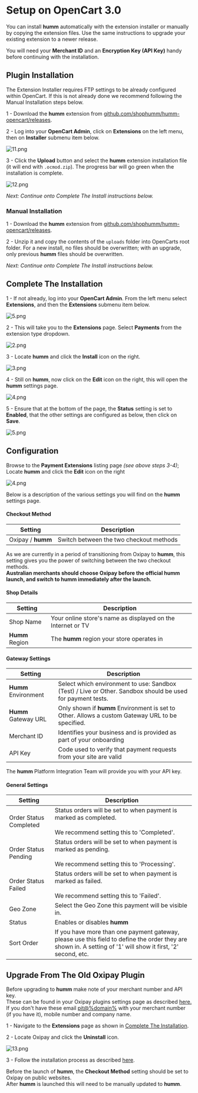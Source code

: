 # Setup on OpenCart 3.0

You can install **humm** automatically with the extension installer or manually by copying the extension files. Use the same instructions to upgrade your existing extension to a newer release.

<div class="panel">
  You will need your <b>Merchant ID</b> and an <b>Encryption Key (API Key)</b> handy before continuing with the installation.
</div>

## Plugin Installation

<div class="panel">
  The Extension Installer requires FTP settings to be already configured within OpenCart. If this is not already done we recommend following the Manual Installation steps below.
</div>

1 - Download the **humm** extension from [github.com/shophumm/humm-opencart/releases](https://github.com/shophumm/humm-opencart/releases).

2 - Log into your **OpenCart Admin**, click on **Extensions** on the left menu, then on **Installer** submenu item below.

![11.png](/img/platforms/opencart/11.png)

3 - Click the **Upload** button and select the **humm** extension installation file (it will end with `.ocmod.zip`). The progress bar will go green when the installation is complete.

![12.png](/img/platforms/opencart/12.png)

_Next: Continue onto Complete The Install instructions below._

### Manual Installation

1 - Download the **humm** extension from [github.com/shophumm/humm-opencart/releases](https://github.com/shophumm/humm-opencart/releases).

2 - Unzip it and copy the contents of the `uploads` folder into OpenCarts root folder. For a new install, no files should be overwritten; with an upgrade, only previous **humm** files should be overwritten.

_Next: Continue onto Complete The Install instructions below._

## Complete The Installation

1 - If not already, log into your **OpenCart Admin**. From the left menu select **Extensions**, and then the **Extensions** submenu item below.

![5.png](/img/platforms/opencart/5.png)

2 - This will take you to the **Extensions** page. Select **Payments** from the extension type dropdown.

![2.png](/img/platforms/opencart/2.png)

3 - Locate **humm** and click the **Install** icon on the right.

![3.png](/img/platforms/opencart/3.png)

4 - Still on **humm**, now click on the **Edit** icon on the right, this will open the **humm** settings page.

![4.png](/img/platforms/opencart/4.png)

5 - Ensure that at the bottom of the page, the **Status** setting is set to **Enabled**, that the other settings are configured as below, then click on **Save**.

![5.png](/img/platforms/opencart/5.png)

## Configuration

Browse to the **Payment Extensions** listing page *(see above steps 3-4)*; Locate **humm** and click the **Edit** icon on the right

![4.png](/img/platforms/opencart/4.png)

Below is a description of the various settings you will find on the **humm** settings page.

#### Checkout Method

Setting | Description
--- | ---
Oxipay / **humm** | Switch between the two checkout methods

As we are currently in a period of transitioning from Oxipay to **humm**, this setting gives you the power of switching between the two checkout methods.  
**Australian merchants should choose Oxipay before the official humm launch, and switch to humm immediately after the launch.**

#### Shop Details

Setting | Description
--- | ---
Shop Name | Your online store's name as displayed on the Internet or TV
**Humm** Region | The **humm** region your store operates in

#### Gateway Settings

Setting | Description
--- | ---
**Humm** Environment | Select which environment to use: Sandbox (Test) / Live or Other. Sandbox should be used for payment tests.
**Humm** Gateway URL | Only shown if **humm** Environment is set to Other. Allows a custom Gateway URL to be specified.
Merchant ID | Identifies your business and is provided as part of your onboarding
API Key | Code used to verify that payment requests from your site are valid

<div class="panel">
  The <b>humm</b> Platform Integration Team will provide you with your API key.
</div>

#### General Settings

Setting | Description
--- | ---
Order Status Completed | Status orders will be set to when payment is marked as completed.<br><br>We recommend setting this to 'Completed'.
Order Status Pending | Status orders will be set to when payment is marked as pending.<br><br>We recommend setting this to 'Processing'.
Order Status Failed | Status orders will be set to when payment is marked as failed.<br><br>We recommend setting this to 'Failed'.
Geo Zone | Select the Geo Zone this payment will be visible in.
Status | Enables or disables **humm**
Sort Order | If you have more than one payment gateway, please use this field to define the order they are shown in. A setting of '1' will show it first, '2' second, etc.

## Upgrade From The Old Oxipay Plugin

<div class="panel">
  Before upgrading to <b>humm</b> make note of your merchant number and API key.<br>
  These can be found in your Oxipay plugins settings page as described <a href="#configuration">here.</a><br>
  If you don't have these email <a href="mailto:pit@%domain%">pit@%domain%</a> with your merchant number (if you have it), mobile number and company name.
</div>

1 - Navigate to the **Extensions** page as shown in [Complete The Installation](#complete-the-installation).

2 - Locate Oxipay and click the **Uninstall** icon.

![13.png](/img/platforms/opencart/13.png)

3 - Follow the installation process as described [here](#plugin-installation).

<div class="panel">
  Before the launch of <b>humm</b>, the <b>Checkout Method</b> setting should be set to Oxipay on public websites.<br>
  After <b>humm</b> is launched this will need to be manually updated to <b>humm</b>.
</div>